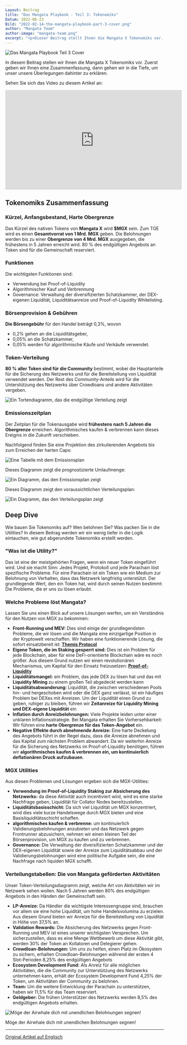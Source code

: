 ```yaml
---
Layout: Beitrag
title: "Das Mangata Playbook - Teil 3: Tokenomiks"
Datum: 2022-06-23
Bild: "2022-02-14-the-mangata-playbook-part-3-cover.png"
author: "Mangata Team"
author-image: "mangata-team.png"
excerpt: "<p>Dieser Beitrag stellt Ihnen die Mangata X Tokenomiks vor. Zuerst geben wir Ihnen eine Zusammenfassung, dann gehen wir in die Tiefe, um unsere Gedanken dahinter zu erklären.</p>"
---
```


![Das Mangata Playbook Teil 3 Cover](2022-02-14-the-mangata-playbook-part-3-cover.png)

In diesem Beitrag stellen wir Ihnen die Mangata X Tokenomiks vor. Zuerst geben wir Ihnen eine Zusammenfassung, dann gehen wir in die Tiefe, um unser unsere Überlegungen dahinter zu erklären.

Sehen Sie sich das Video zu diesem Artikel an:
<iframe width="560" height="315" src="https://www.youtube.com/embed/kHyF0lyllyg" title="YouTube video player" frameborder="0" allow="accelerometer; autoplay; clipboard-write; encrypted-media; gyroscope; picture-in-picture" allowfullscreen></iframe>

## Tokenomiks Zusammenfassung

### Kürzel, Anfangsbestand, Harte Obergrenze

Das Kürzel des nativen Tokens von **Mangata X** wird **$MGX** sein. Zum TGE wird es einen **Gesamtvorrat von 1 Mrd. MGX** geben. Die Belohnungen werden bis zu einer **Obergrenze von 4 Mrd. MGX** ausgegeben, die frühestens in 5 Jahren erreicht wird. 80 % des endgültigen Angebots an Token sind für die Gemeinschaft reserviert.

### Funktionen

Die wichtigsten Funktionen sind:

- Verwendung bei Proof-of-Liquidity
- Algorithmischer Kauf und Verbrennung
- Governance: Verwaltung der diversifizierten Schatzkammer, der DEX-eigenen Liquidität, Liquiditätsanreize und Proof-of-Liquidity Whitelisting.

### Börsenprovision & Gebühren

**Die Börsengebühr** für den Handel beträgt 0,3%, wovon

- 0,2% gehen an die Liquiditätsgeber,
- 0,05% an die Schatzkammer,
- 0,05% werden für algorithmische Käufe und Verkäufe verwendet.

### Token-Verteilung

**80 % aller Token sind für die Community** bestimmt, wobei die Hauptanteile für die Sicherung des Netzwerks und für die Bereitstellung von Liquidität verwendet werden. Der Rest des Community-Anteils wird für die Unterstützung des Netzwerks über Crowdloans und andere Aktivitäten vergeben.

![Ein Tortendiagramm, das die endgültige Verteilung zeigt](allgemeine-token-verteilung.png)

### Emissionszeitplan

Der Zeitplan für die Tokenausgabe wird **frühestens nach 5 Jahren die Obergrenze** erreichen. Algorithmisches kaufen & verbrennen kann dieses Ereignis in die Zukunft verschieben. 

Nachfolgend finden Sie eine Projektion des zirkulierenden Angebots bis zum Erreichen der harten Caps:

![Eine Tabelle mit dem Emissionsplan](2022-02-14-emission-schedule.png)

Dieses Diagramm zeigt die prognostizierte Umlaufmenge:

![Ein Diagramm, das den Emissionsplan zeigt](mgx-schedule-chart.png)

Dieses Diagramm zeigt den voraussichtlichen Verteilungsplan:

![Ein Diagramm, das den Verteilungsplan zeigt](mgx-distribution-schedule.png)

## Deep Dive

Wie bauen Sie Tokenomiks auf? Wen belohnen Sie? Was packen Sie in die Utilities? In diesem Beitrag werden wir ein wenig tiefer in die Logik eintauchen, wie gut abgerundete Tokenomiks erstellt werden.

### "Was ist die Utility?"

Das ist eine der meistgehörten Fragen, wenn ein neuer Token eingeführt wird. Und sie macht Sinn: Jedes Projekt, Protokoll und jede Parachain löst spezifische Probleme. Für eine Parachain ist ein Token wie ein Medium zur Belohnung von Verhalten, dass das Netzwerk langfristig unterstützt. Der grundlegende Wert, den ein Token hat, wird durch seinen Nutzen bestimmt: Die Probleme, die er uns zu lösen erlaubt.

### Welche Probleme löst Mangata?

Lassen Sie uns einen Blick auf unsere Lösungen werfen, um ein Verständnis für den Nutzen von MGX zu bekommen:

- **Front-Running und MEV:** Dies sind einige der grundlegendsten Probleme, die wir lösen und die Mangata eine einzigartige Position in der Kryptowelt verschaffen. Wir haben eine funktionierende Lösung, die sofort einsatzbereit ist: [**Themis Protocol**](https://blog.mangata.finance/blog/2021-10-10-themis-protocol/)
- **Eigene Token, die im Staking gesperrt sind:** Dies ist ein Problem für jede Blockchain, aber für eine DeFi-orientierte Blockchain wäre es noch größer. Aus diesem Grund nutzen wir einen revolutionären Mechanismus, um Kapital für den Einsatz freizusetzen: [**Proof-of-Liquidity**](https://blog.mangata.finance/blog/2021-11-08-proof-of-liquidity/)
- **Liquiditätsmangel:** ein Problem, das jede DEX zu lösen hat und das mit **Liquidity Mining** zu einem großen Teil abgedeckt werden kann
- **Liquiditätsabwanderung:** Liquidität, die zwischen verschiedenen Pools hin- und hergeschoben wird oder die DEX ganz verlässt, ist ein häufiges Problem bei DEXes mit Anreizen. Um der Liquidität einen Grund zu geben, ruhiger zu bleiben, führen wir **Zeitanreize für Liquidity Mining und DEX-eigene Liquidität** ein
- **Inflation durch Anreizbelohnungen:** Viele Projekte leiden unter einer unklaren Inflationsstrategie. Bei Mangata erhalten Sie Vorhersehbarkeit: Wir führen eine **harte Obergrenze für das Token-Angebot** ein.
- **Negative Effekte durch abnehmende Anreize:** Eine harte Deckelung des Angebots führt in der Regel dazu, dass die Anreize abnehmen und das Kapital zum nächsten Problem abwandert. Da wir weiterhin Anreize für die Sicherung des Netzwerks im Proof-of-Liquidity benötigen, führen wir **algorithmisches kaufen & verbrennen ein, um kontinuierlich deflationären Druck aufzubauen**.

### MGX Utilities

Aus diesen Problemen und Lösungen ergeben sich die MGX-Utilities:

- **Verwendung im Proof-of-Liquidity Staking zur Absicherung des Netzwerks:** da diese Aktivität auch incentiviert wird, wird es eine starke Nachfrage geben, Liquidität für Collator Nodes bereitzustellen.
- **Liquiditätsbasisschicht:** Da sich viel Liquidität um MGX konzentriert, wird dies viele kurze Handelswege durch MGX bieten und eine Basisliquiditätsschicht schaffen.
- **algorithmisches kaufen & verbrenne:** um kontinuierlich Validierungsbelohnungen anzubieten und das Netzwerk gegen Frontrunner abzusichern, nehmen wir einen kleinen Teil der Börsenprovision, um MGX zu kaufen und zu verbrennen.
- **Governance:** Die Verwaltung der diversifizierten Schatzkammer und der DEX-eigenen Liquidität sowie der Anreize zum Liquiditätsabbau und der Validierungsbelohnungen wird eine politische Aufgabe sein, die eine Nachfrage nach liquiden MGX schafft.

### Verteilungstabellen: Die von Mangata geförderten Aktivitäten

Unser Token-Verteilungsdiagramm zeigt, welche Art von Aktivitäten wir im Netzwerk sehen wollen. Nach 5 Jahren werden 80% des endgültigen Angebots in den Händen der Gemeinschaft sein.

- **LP-Anreize:** Da Händler die wichtigste Interessengruppe sind, brauchen vor allem sie eine hohe Liquidität, um hohe Handelsvolumina zu erzielen. Aus diesem Grund bieten wir Anreize für die Bereitstellung von Liquidität in Höhe von 37,5% an.
- **Validation Rewards:** Die Absicherung des Netzwerks gegen Front-Running und MEV ist eines unserer wichtigsten Versprechen. Um sicherzustellen, dass es eine Menge Wettbewerb um diese Aktivität gibt, werden 30% der Token an Kollatoren und Delegierer gehen.
- **Crowdloan-Belohnungen:** Um uns zu helfen, einen Platz im Ökosystem zu sichern, erhalten Crowdloan-Belohnungen während der ersten 4 Slot-Perioden 8,25% des endgültigen Angebots
- **Ecosystem Development Fund:** Als Anreiz für alle möglichen Aktivitäten, die die Community zur Unterstützung des Netzwerks unternehmen kann, erhält der Ecosystem Development Fund 4,25% der Token, um Aktivitäten der Community zu belohnen.
- **Team:** Um die weitere Entwicklung der Parachain zu unterstützen, haben wir 11,5% für das Team reserviert.
- **Geldgeber:** Die frühen Unterstützer des Netzwerks werden 8,5% des endgültigen Angebots erhalten.


![Möge der Airwhale dich mit unendlichen Belohnungen segnen!](airwhale.jpg)

Möge der Airwhale dich mit unendlichen Belohnungen segnen!

---

[Original Artikel auf Englisch](https://blog.mangata.finance/blog/2022-02-13-the-mangata-playbook-part-3-tokenomics/)